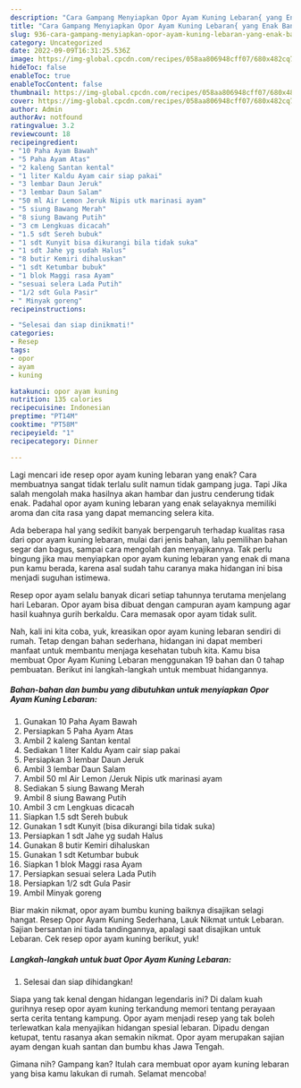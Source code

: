 ```yaml
---
description: "Cara Gampang Menyiapkan Opor Ayam Kuning Lebaran{ yang Enak Banget,  Menu Buat lebaran"
title: "Cara Gampang Menyiapkan Opor Ayam Kuning Lebaran{ yang Enak Banget,  Menu Buat lebaran"
slug: 936-cara-gampang-menyiapkan-opor-ayam-kuning-lebaran-yang-enak-banget-menu-buat-lebaran
category: Uncategorized
date: 2022-09-09T16:31:25.536Z
image: https://img-global.cpcdn.com/recipes/058aa806948cff07/680x482cq70/opor-ayam-kuning-lebaran-foto-resep-utama.jpg
hideToc: false
enableToc: true
enableTocContent: false
thumbnail: https://img-global.cpcdn.com/recipes/058aa806948cff07/680x482cq70/opor-ayam-kuning-lebaran-foto-resep-utama.jpg
cover: https://img-global.cpcdn.com/recipes/058aa806948cff07/680x482cq70/opor-ayam-kuning-lebaran-foto-resep-utama.jpg
author: Admin
authorAv: notfound
ratingvalue: 3.2
reviewcount: 18
recipeingredient:
- "10 Paha Ayam Bawah"
- "5 Paha Ayam Atas"
- "2 kaleng Santan kental"
- "1 liter Kaldu Ayam cair siap pakai"
- "3 lembar Daun Jeruk"
- "3 lembar Daun Salam"
- "50 ml Air Lemon Jeruk Nipis utk marinasi ayam"
- "5 siung Bawang Merah"
- "8 siung Bawang Putih"
- "3 cm Lengkuas dicacah"
- "1.5 sdt Sereh bubuk"
- "1 sdt Kunyit bisa dikurangi bila tidak suka"
- "1 sdt Jahe yg sudah Halus"
- "8 butir Kemiri dihaluskan"
- "1 sdt Ketumbar bubuk"
- "1 blok Maggi rasa Ayam"
- "sesuai selera Lada Putih"
- "1/2 sdt Gula Pasir"
- " Minyak goreng"
recipeinstructions:

- "Selesai dan siap dinikmati!"
categories:
- Resep
tags:
- opor
- ayam
- kuning

katakunci: opor ayam kuning 
nutrition: 135 calories
recipecuisine: Indonesian
preptime: "PT14M"
cooktime: "PT58M"
recipeyield: "1"
recipecategory: Dinner

---
```



Lagi mencari ide resep opor ayam kuning lebaran yang enak? Cara membuatnya sangat tidak terlalu sulit namun tidak gampang juga. Tapi Jika salah mengolah maka hasilnya akan hambar dan justru cenderung tidak enak. Padahal opor ayam kuning lebaran yang enak selayaknya memiliki aroma dan cita rasa yang dapat memancing selera kita.


Ada beberapa hal yang sedikit banyak berpengaruh terhadap kualitas rasa dari opor ayam kuning lebaran, mulai dari jenis bahan, lalu pemilihan bahan segar dan bagus, sampai cara mengolah dan menyajikannya. Tak perlu bingung jika mau menyiapkan opor ayam kuning lebaran yang enak di mana pun kamu berada, karena asal sudah tahu caranya maka hidangan ini bisa menjadi suguhan istimewa.

Resep opor ayam selalu banyak dicari setiap tahunnya terutama menjelang hari Lebaran. Opor ayam bisa dibuat dengan campuran ayam kampung agar hasil kuahnya gurih berkaldu. Cara memasak opor ayam tidak sulit.


Nah, kali ini kita coba, yuk, kreasikan opor ayam kuning lebaran sendiri di rumah. Tetap dengan bahan sederhana, hidangan ini dapat memberi manfaat untuk membantu menjaga kesehatan tubuh kita. Kamu bisa membuat Opor Ayam Kuning Lebaran menggunakan 19 bahan dan 0 tahap pembuatan. Berikut ini langkah-langkah untuk membuat hidangannya.

<!--inarticleads1-->

##### Bahan-bahan dan bumbu yang dibutuhkan untuk menyiapkan Opor Ayam Kuning Lebaran:

1. Gunakan 10 Paha Ayam Bawah
1. Persiapkan 5 Paha Ayam Atas
1. Ambil 2 kaleng Santan kental
1. Sediakan 1 liter Kaldu Ayam cair siap pakai
1. Persiapkan 3 lembar Daun Jeruk
1. Ambil 3 lembar Daun Salam
1. Ambil 50 ml Air Lemon /Jeruk Nipis utk marinasi ayam
1. Sediakan 5 siung Bawang Merah
1. Ambil 8 siung Bawang Putih
1. Ambil 3 cm Lengkuas dicacah
1. Siapkan 1.5 sdt Sereh bubuk
1. Gunakan 1 sdt Kunyit (bisa dikurangi bila tidak suka)
1. Persiapkan 1 sdt Jahe yg sudah Halus
1. Gunakan 8 butir Kemiri dihaluskan
1. Gunakan 1 sdt Ketumbar bubuk
1. Siapkan 1 blok Maggi rasa Ayam
1. Persiapkan sesuai selera Lada Putih
1. Persiapkan 1/2 sdt Gula Pasir
1. Ambil  Minyak goreng


Biar makin nikmat, opor ayam bumbu kuning baiknya disajikan selagi hangat. Resep Opor Ayam Kuning Sederhana, Lauk Nikmat untuk Lebaran. Sajian bersantan ini tiada tandingannya, apalagi saat disajikan untuk Lebaran. Cek resep opor ayam kuning berikut, yuk! 

<!--inarticleads2-->

##### Langkah-langkah untuk buat Opor Ayam Kuning Lebaran:


1. Selesai dan siap dihidangkan!

Siapa yang tak kenal dengan hidangan legendaris ini? Di dalam kuah gurihnya resep opor ayam kuning terkandung memori tentang perayaan serta cerita tentang kampung. Opor ayam menjadi resep yang tak boleh terlewatkan kala menyajikan hidangan spesial lebaran. Dipadu dengan ketupat, tentu rasanya akan semakin nikmat. Opor ayam merupakan sajian ayam dengan kuah santan dan bumbu khas Jawa Tengah. 

Gimana nih? Gampang kan? Itulah cara membuat opor ayam kuning lebaran yang bisa kamu lakukan di rumah. Selamat mencoba!
